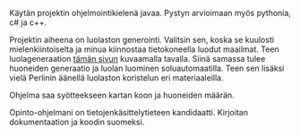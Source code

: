 
Käytän projektin ohjelmointikielenä javaa. Pystyn arvioimaan myös pythonia, c# ja c++.

Projektin aiheena on luolaston generointi. Valitsin sen, koska se kuulosti mielenkiintoiselta ja minua kiinnostaa tietokoneella luodut maailmat. Teen luolageneraation [tämän sivun](https://pvigier.github.io/2019/06/23/vagabond-dungeon-cave-generation.html) kuvaamalla tavalla. Siinä samassa tulee huoneiden generaatio ja luolan luominen soluautomaatilla. Teen sen lisäksi vielä Perlinin äänellä luolaston koristelun eri materiaaleilla.

Ohjelma saa syötteekseen kartan koon ja huoneiden määrän. 

Opinto-ohjelmani on tietojenkäsittelytieteen kandidaatti. Kirjoitan dokumentaation ja koodin suomeksi.


